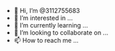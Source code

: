 - 👋 Hi, I’m @3112755683
- 👀 I’m interested in ...
- 🌱 I’m currently learning ...
- 💞️ I’m looking to collaborate on ...
- 📫 How to reach me ...

<!---
3112755683/3112755683 is a ✨ special ✨ repository because its `README.md` (this file) appears on your GitHub profile.
You can click the Preview link to take a look at your changes.
--->
